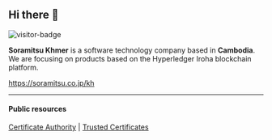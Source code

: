 ## Hi there 👋

![visitor-badge](https://visitor-badge.glitch.me/badge?page_id=soramitsukhmer.soramitsukhmer)

**Soramitsu Khmer** is a software technology company based in **Cambodia**.  
We are focusing on products based on the Hyperledger Iroha blockchain platform.

https://soramitsu.co.jp/kh

---
#### Public resources

[Certificate Authority] | [Trusted Certificates]

<!-- URLs -->
[Certificate Authority]: https://github.com/soramitsukhmer/certificate-authority
[Trusted Certificates]: https://github.com/soramitsukhmer/trusted-certificates
